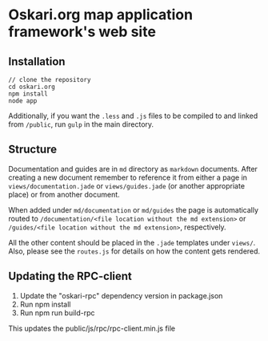 # Oskari.org map application framework's web site

## Installation

```
// clone the repository
cd oskari.org
npm install
node app
```

Additionally, if you want the `.less` and `.js` files to be compiled to and linked from `/public`, run `gulp` in the main directory.

## Structure

Documentation and guides are in `md` directory as `markdown` documents. After creating a new document remember to reference it from either a page in `views/documentation.jade` or `views/guides.jade` (or another appropriate place) or from another document.

When added under `md/documentation` or `md/guides` the page is automatically routed to `/documentation/<file location without the md extension>` or `/guides/<file location without the md extension>`, respectively.

All the other content should be placed in the `.jade` templates under `views/`. Also, please see the `routes.js` for details on how the content gets rendered.

## Updating the RPC-client

1. Update the "oskari-rpc" dependency version in package.json
2. Run npm install
3. Run npm run build-rpc

This updates the public/js/rpc/rpc-client.min.js file
